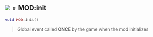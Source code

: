 ## ![](https://i.rawr.dev/callback.png) ![EVENT](.gitbook/assets/event.png) MOD:init

```lua
void MOD:init()
```

> Global event called **ONCE** by the game when the mod initializes
